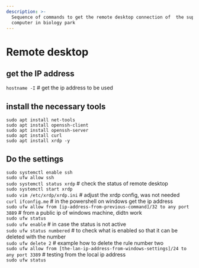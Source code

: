 ```yaml
---
description: >-
  Sequence of commands to get the remote desktop connection of  the super
  computer in biology park
---
```


# Remote desktop

## get the IP address

`hostname -I` # get the ip address to be used

## install the necessary tools

`sudo apt install net-tools`\
`sudo apt install openssh-client`\
`sudo apt install openssh-server`\
`sudo apt install curl`\
`sudo apt install xrdp -y`&#x20;

## Do the settings

`sudo systemctl enable ssh`\
`sudo ufw allow ssh`\
`sudo systemctl status xrdp` # check the status of remote desktop\
`sudo systemctl start xrdp`\
`sudo vim /etc/xrdp/xrdp.ini` # adjust the xrdp config, was not needed\
`curl ifconfig.me` # in the powershell on windows get the ip address\
`sudo ufw allow from [ip-address-from-previous-command]/32 to any port 3889` # from a public ip of windows machine, didtn work\
`sudo ufw status`\
`sudo ufw enable` # in case the status is not active\
`sudo ufw status numbered` # to check what is enabled so that it can be deleted with the number\
`sudo ufw delete 2` # example how to delete the rule number two\
`sudo ufw allow from [the-lan-ip-address-from-windows-settings]/24 to any port 3389` # testing from the local ip address\
`sudo ufw status`

